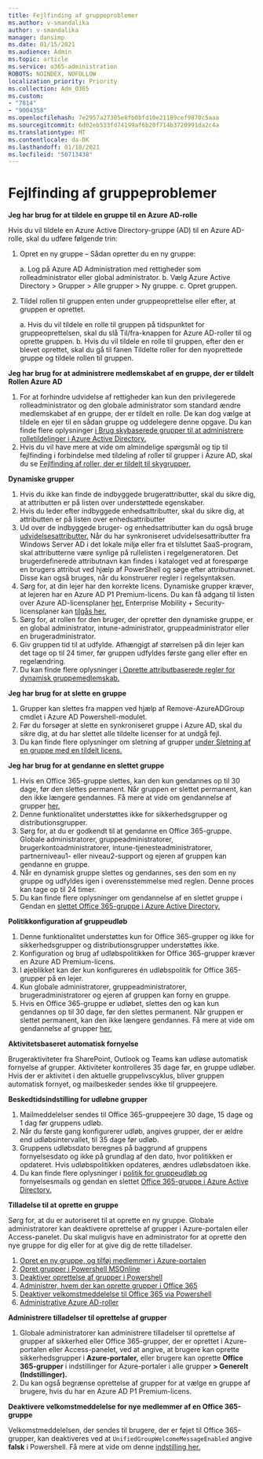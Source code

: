 ```yaml
---
title: Fejlfinding af gruppeproblemer
ms.author: v-smandalika
author: v-smandalika
manager: dansimp
ms.date: 01/15/2021
ms.audience: Admin
ms.topic: article
ms.service: o365-administration
ROBOTS: NOINDEX, NOFOLLOW
localization_priority: Priority
ms.collection: Adm_O365
ms.custom:
- "7814"
- "9004358"
ms.openlocfilehash: 7e2957a27305e8fb0bfd10e21189cef9870c5aaa
ms.sourcegitcommit: 6d02eb533fd74199af6b20f714b3720991da2c4a
ms.translationtype: MT
ms.contentlocale: da-DK
ms.lasthandoff: 01/18/2021
ms.locfileid: "50713438"
---
```

# <a name="troubleshoot-group-issues"></a>Fejlfinding af gruppeproblemer

**Jeg har brug for at tildele en gruppe til en Azure AD-rolle**

Hvis du vil tildele en Azure Active Directory-gruppe (AD) til en Azure AD-rolle, skal du udføre følgende trin:

1. Opret en ny gruppe – Sådan opretter du en ny gruppe:

    a. Log på Azure AD Administration med rettigheder som rolleadministrator eller global administrator. 
    b. Vælg Azure Active Directory > Grupper > Alle grupper > Ny gruppe. 
    c. Opret gruppen.

2. Tildel rollen til gruppen enten under gruppeoprettelse eller efter, at gruppen er oprettet.

    a. Hvis du vil tildele en rolle til gruppen på tidspunktet for gruppeoprettelsen, skal du slå Til/fra-knappen for Azure AD-roller til og oprette gruppen.
    b. Hvis du vil tildele en rolle til gruppen, efter den er blevet oprettet, skal du gå til fanen Tildelte roller for den nyoprettede gruppe og tildele rollen til gruppen.

**Jeg har brug for at administrere medlemskabet af en gruppe, der er tildelt Rollen Azure AD**

1. For at forhindre udvidelse af rettigheder kan kun den privilegerede rolleadministrator og den globale administrator som standard ændre medlemskabet af en gruppe, der er tildelt en rolle. De kan dog vælge at tildele en ejer til en sådan gruppe og uddelegere denne opgave. Du kan finde flere oplysninger [i Brug skybaserede grupper til at administrere rolletildelinger i Azure Active Directory.](https://docs.microsoft.com/azure/active-directory/roles/groups-concept)
2. Hvis du vil have mere at vide om almindelige spørgsmål og tip til fejlfinding i forbindelse med tildeling af roller til grupper i Azure AD, skal du se [Fejlfinding af roller, der er tildelt til skygrupper.](https://docs.microsoft.com/azure/active-directory/roles/groups-faq-troubleshooting)

**Dynamiske grupper**

1. Hvis du ikke kan finde de indbyggede brugerattributter, skal du sikre dig, at attributten er på listen over understøttede egenskaber.
2. Hvis du leder efter indbyggede enhedsattributter, skal du sikre dig, at attributten er på listen over enhedsattributter 
3. Ud over de indbyggede bruger- og enhedsattributter kan du også bruge [udvidelsesattributter.](https://docs.microsoft.com/azure/active-directory/enterprise-users/groups-dynamic-membership#extension-properties-and-custom-extension-properties) Når du har synkroniseret udvidelsesattributter fra Windows Server AD i det lokale miljø eller fra et tilsluttet SaaS-program, skal attributterne være synlige på rullelisten i regelgeneratoren. Det brugerdefinerede attributnavn kan findes i kataloget ved at forespørge en brugers attribut ved hjælp af PowerShell og søge efter attributnavnet. Disse kan også bruges, når du konstruerer regler i regelsyntaksen.
4. Sørg for, at din lejer har den korrekte licens. Dynamiske grupper kræver, at lejeren har en Azure AD P1 Premium-licens. Du kan få adgang til listen over Azure AD-licensplaner [her.](https://azure.microsoft.com/pricing/details/active-directory/) Enterprise Mobility + Security-licensplaner kan [tilgås her.](https://www.microsoft.com/microsoft-365/enterprise-mobility-security/compare-plans-and-pricing)
5. Sørg for, at rollen for den bruger, der opretter den dynamiske gruppe, er en global administrator, intune-administrator, gruppeadministrator eller en brugeradministrator.
6. Giv gruppen tid til at udfylde. Afhængigt af størrelsen på din lejer kan det tage op til 24 timer, før gruppen udfyldes første gang eller efter en regelændring.
7. Du kan finde flere oplysninger [i Oprette attributbaserede regler for dynamisk gruppemedlemskab.](https://docs.microsoft.com/azure/active-directory/enterprise-users/groups-dynamic-membership)

**Jeg har brug for at slette en gruppe**

1. Grupper kan slettes fra mappen ved hjælp af Remove-AzureADGroup cmdlet i Azure AD Powershell-modulet.
2. Før du forsøger at slette en synkroniseret gruppe i Azure AD, skal du sikre dig, at du har slettet alle tildelte licenser for at undgå fejl.
3. Du kan finde flere oplysninger om sletning af grupper [under Sletning af en gruppe med en tildelt licens.](https://docs.microsoft.com/azure/active-directory/enterprise-users/licensing-group-advanced#deleting-a-group-with-an-assigned-license)

**Jeg har brug for at gendanne en slettet gruppe**

1. Hvis en Office 365-gruppe slettes, kan den kun gendannes op til 30 dage, før den slettes permanent. Når gruppen er slettet permanent, kan den ikke længere gendannes. Få mere at vide om gendannelse af grupper [her.](https://docs.microsoft.com/azure/active-directory/enterprise-users/groups-restore-deleted)
2. Denne funktionalitet understøttes ikke for sikkerhedsgrupper og distributionsgrupper.
3. Sørg for, at du er godkendt til at gendanne en Office 365-gruppe. Globale administratorer, gruppeadministratorer, brugerkontoadministratorer, intune-tjenesteadministratorer, partnerniveau1- eller niveau2-support og ejeren af gruppen kan gendanne en gruppe.
4. Når en dynamisk gruppe slettes og gendannes, ses den som en ny gruppe og udfyldes igen i overensstemmelse med reglen. Denne proces kan tage op til 24 timer.
5. Du kan finde flere oplysninger om gendannelse af en slettet gruppe i Gendan en [slettet Office 365-gruppe i Azure Active Directory.](https://docs.microsoft.com/azure/active-directory/enterprise-users/groups-restore-deleted)

**Politikkonfiguration af gruppeudløb**

1. Denne funktionalitet understøttes kun for Office 365-grupper og ikke for sikkerhedsgrupper og distributionsgrupper understøttes ikke.
2. Konfiguration og brug af udløbspolitikken for Office 365-grupper kræver en Azure AD Premium-licens.
3. I øjeblikket kan der kun konfigureres én udløbspolitik for Office 365-grupper på en lejer.
4. Kun globale administratorer, gruppeadministratorer, brugeradministratorer og ejeren af gruppen kan forny en gruppe.
5. Hvis en Office 365-gruppe er udløbet, slettes den og kan kun gendannes op til 30 dage, før den slettes permanent. Når gruppen er slettet permanent, kan den ikke længere gendannes. Få mere at vide om gendannelse af grupper [her.](https://docs.microsoft.com/azure/active-directory/enterprise-users/groups-restore-deleted)

**Aktivitetsbaseret automatisk fornyelse**

Brugeraktiviteter fra SharePoint, Outlook og Teams kan udløse automatisk fornyelse af grupper. Aktiviteter kontrolleres 35 dage før, en gruppe udløber. Hvis der er aktivitet i den aktuelle gruppelivscyklus, bliver gruppen automatisk fornyet, og mailbeskeder sendes ikke til gruppeejere.

**Beskedtidsindstilling for udløbne grupper**

1. Mailmeddelelser sendes til Office 365-gruppeejere 30 dage, 15 dage og 1 dag før gruppens udløb.
2. Når du første gang konfigurerer udløb, angives grupper, der er ældre end udløbsintervallet, til 35 dage før udløb.
3. Gruppens udløbsdato beregnes på baggrund af gruppens fornyelsesdato og ikke på grundlag af den dato, hvor politikken er opdateret. Hvis udløbspolitikken opdateres, ændres udløbsdatoen ikke.
4. Du kan finde flere oplysninger i [politik for gruppeudløb og](https://docs.microsoft.com/azure/active-directory/enterprise-users/groups-lifecycle) fornyelsesmails og gendan en slettet [Office 365-gruppe i Azure Active Directory.](https://docs.microsoft.com/azure/active-directory/enterprise-users/groups-restore-deleted)

**Tilladelse til at oprette en gruppe**

Sørg for, at du er autoriseret til at oprette en ny gruppe. Globale administratorer kan deaktivere oprettelse af grupper i Azure-portalen eller Access-panelet. Du skal muligvis have en administrator for at oprette den nye gruppe for dig eller for at give dig de rette tilladelser.

1. [Opret en ny gruppe, og tilføj medlemmer i Azure-portalen](https://docs.microsoft.com/azure/active-directory/fundamentals/active-directory-groups-create-azure-portal)
2. [Opret grupper i Powershell MSOnline](https://docs.microsoft.com/azure/active-directory/enterprise-users/groups-settings-v2-cmdlets#create-groups)
3. [Deaktiver oprettelse af grupper i Powershell](https://docs.microsoft.com/azure/active-directory/enterprise-users/groups-settings-v2-cmdlets#disable-group-creation-by-your-users) 
4. [Administrer, hvem der kan oprette grupper i Office 365](https://docs.microsoft.com/microsoft-365/solutions/manage-creation-of-groups) 
5. [Deaktiver velkomstmeddelelse til Office 365 via Powershell](https://docs.microsoft.com/powershell/module/exchange/set-unifiedgroup)
6. [Administrative Azure AD-roller](https://docs.microsoft.com/azure/active-directory/roles/permissions-reference)

**Administrere tilladelser til oprettelse af grupper**

1. Globale administratorer kan administrere tilladelser til oprettelse af grupper af sikkerhed eller Office 365-grupper, der er oprettet i Azure-portalen eller Access-panelet, ved at angive, at brugere kan oprette sikkerhedsgrupper i **Azure-portaler,** eller brugere kan oprette **Office 365-grupper** i indstillinger for Azure-portaler i alle grupper **> Generelt (Indstillinger).**
2. Du kan også begrænse oprettelse af grupper for at vælge en gruppe af brugere, hvis du har en Azure AD P1 Premium-licens.

**Deaktivere velkomstmeddelelse for nye medlemmer af en Office 365-gruppe**

Velkomstmeddelelsen, der sendes til brugere, der er føjet til Office 365-grupper, kan deaktiveres ved at `UnifiedGroupWelcomeMessageEnabled` angive **falsk** i Powershell. Få mere at vide om denne [indstilling her.](https://docs.microsoft.com/powershell/module/exchange/set-unifiedgroup)













